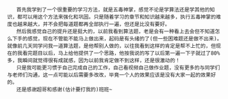        首先我学到了一个很重要的学习方法，就是五毒神掌，感觉不论是学算法还是学其他的知识，都可以用这个方法来强化和巩固。只是随着学习的章节和知识越来越多，执行五毒神掌的难度也越来越大，并不会把每道题都再全部执行一遍，但还是比没有要好。
       然后我感觉自己的提升还是挺大的，以前我看到算法题，老是会有一种看上去会但不知道怎么下手的感觉，现在不管能不能马上做出来，起码是有头绪的了(但一些困难题还是做不出来)。就像前几天同学问我一道算法题，是他帮别人做的，以往我看到这样的肯定是帮不上忙的，但现在的我看完题目以后，马上给他提供了一个思路，他按我说的写了以后第一遍一下子就过了80%多，我瞬间就觉得很有成就感，因为以前我肯定做不到这样，还是很激动的！
       只是我可能更习惯于自己完成自己的工作，自己看视频自己做作业题，没有更多的与同学们与老师们沟通，这一点可能以后需要多改改，毕竟一个人的效果应该是没有大家一起的效果好的。
       还是感谢超哥和感谢(估计要打我的)班班~